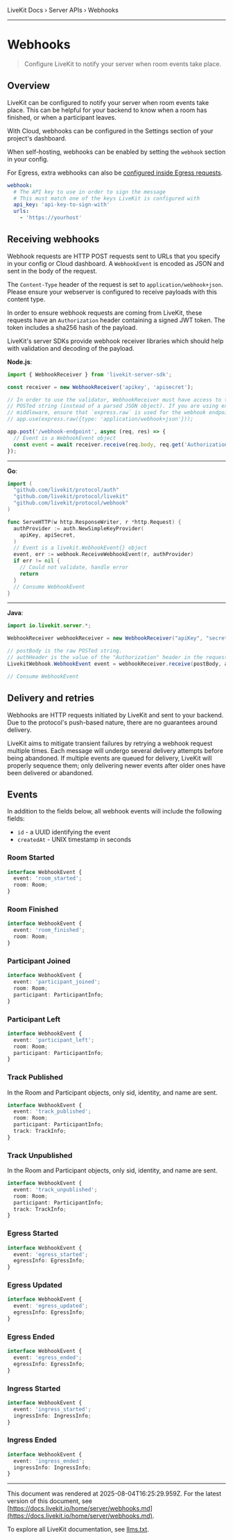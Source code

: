 LiveKit Docs › Server APIs › Webhooks

---

# Webhooks

> Configure LiveKit to notify your server when room events take place.

## Overview

LiveKit can be configured to notify your server when room events take place. This can be helpful for your backend to know when a room has finished, or when a participant leaves.

With Cloud, webhooks can be configured in the Settings section of your project's dashboard.

When self-hosting, webhooks can be enabled by setting the `webhook` section in your config.

For Egress, extra webhooks can also be [configured inside Egress requests](https://docs.livekit.io/home/egress/api.md#WebhookConfig).

```yaml
webhook:
  # The API key to use in order to sign the message
  # This must match one of the keys LiveKit is configured with
  api_key: 'api-key-to-sign-with'
  urls:
    - 'https://yourhost'

```

## Receiving webhooks

Webhook requests are HTTP POST requests sent to URLs that you specify in your config or Cloud dashboard. A `WebhookEvent` is encoded as JSON and sent in the body of the request.

The `Content-Type` header of the request is set to `application/webhook+json`. Please ensure your webserver is configured to receive payloads with this content type.

In order to ensure webhook requests are coming from LiveKit, these requests have an `Authorization` header containing a signed JWT token. The token includes a sha256 hash of the payload.

LiveKit's server SDKs provide webhook receiver libraries which should help with validation and decoding of the payload.

**Node.js**:

```typescript
import { WebhookReceiver } from 'livekit-server-sdk';

const receiver = new WebhookReceiver('apikey', 'apisecret');

// In order to use the validator, WebhookReceiver must have access to the raw
// POSTed string (instead of a parsed JSON object). If you are using express
// middleware, ensure that `express.raw` is used for the webhook endpoint
// app.use(express.raw({type: 'application/webhook+json'}));

app.post('/webhook-endpoint', async (req, res) => {
  // Event is a WebhookEvent object
  const event = await receiver.receive(req.body, req.get('Authorization'));
});

```

---

**Go**:

```go
import (
  "github.com/livekit/protocol/auth"
  "github.com/livekit/protocol/livekit"
  "github.com/livekit/protocol/webhook"
)

func ServeHTTP(w http.ResponseWriter, r *http.Request) {
  authProvider := auth.NewSimpleKeyProvider(
    apiKey, apiSecret,
  )
  // Event is a livekit.WebhookEvent{} object
  event, err := webhook.ReceiveWebhookEvent(r, authProvider)
  if err != nil {
    // Could not validate, handle error
    return
  }
  // Consume WebhookEvent
}

```

---

**Java**:

```java
import io.livekit.server.*;

WebhookReceiver webhookReceiver = new WebhookReceiver("apiKey", "secret");

// postBody is the raw POSTed string.
// authHeader is the value of the "Authorization" header in the request.
LivekitWebhook.WebhookEvent event = webhookReceiver.receive(postBody, authHeader);

// Consume WebhookEvent

```

## Delivery and retries

Webhooks are HTTP requests initiated by LiveKit and sent to your backend. Due to the protocol's push-based nature, there are no guarantees around delivery.

LiveKit aims to mitigate transient failures by retrying a webhook request multiple times. Each message will undergo several delivery attempts before being abandoned. If multiple events are queued for delivery, LiveKit will properly sequence them; only delivering newer events after older ones have been delivered or abandoned.

## Events

In addition to the fields below, all webhook events will include the following fields:

- `id` - a UUID identifying the event
- `createdAt` - UNIX timestamp in seconds

### Room Started

```typescript
interface WebhookEvent {
  event: 'room_started';
  room: Room;
}

```

### Room Finished

```typescript
interface WebhookEvent {
  event: 'room_finished';
  room: Room;
}

```

### Participant Joined

```typescript
interface WebhookEvent {
  event: 'participant_joined';
  room: Room;
  participant: ParticipantInfo;
}

```

### Participant Left

```typescript
interface WebhookEvent {
  event: 'participant_left';
  room: Room;
  participant: ParticipantInfo;
}

```

### Track Published

In the Room and Participant objects, only sid, identity, and name are sent.

```typescript
interface WebhookEvent {
  event: 'track_published';
  room: Room;
  participant: ParticipantInfo;
  track: TrackInfo;
}

```

### Track Unpublished

In the Room and Participant objects, only sid, identity, and name are sent.

```typescript
interface WebhookEvent {
  event: 'track_unpublished';
  room: Room;
  participant: ParticipantInfo;
  track: TrackInfo;
}

```

### Egress Started

```typescript
interface WebhookEvent {
  event: 'egress_started';
  egressInfo: EgressInfo;
}

```

### Egress Updated

```typescript
interface WebhookEvent {
  event: 'egress_updated';
  egressInfo: EgressInfo;
}

```

### Egress Ended

```typescript
interface WebhookEvent {
  event: 'egress_ended';
  egressInfo: EgressInfo;
}

```

### Ingress Started

```typescript
interface WebhookEvent {
  event: 'ingress_started';
  ingressInfo: IngressInfo;
}

```

### Ingress Ended

```typescript
interface WebhookEvent {
  event: 'ingress_ended';
  ingressInfo: IngressInfo;
}

```

---

This document was rendered at 2025-08-04T16:25:29.959Z.
For the latest version of this document, see [https://docs.livekit.io/home/server/webhooks.md](https://docs.livekit.io/home/server/webhooks.md).

To explore all LiveKit documentation, see [llms.txt](https://docs.livekit.io/llms.txt).